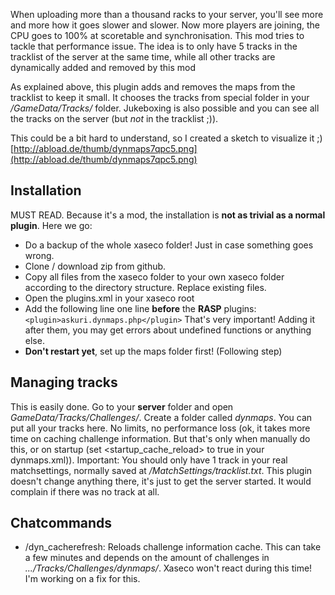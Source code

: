 
When uploading more than a thousand racks to your server, you'll see more and more how it goes slower and slower. Now more players are joining, the CPU goes to 100% at scoretable and synchronisation. This mod tries to tackle that performance issue.
The idea is to only have 5 tracks in the tracklist of the server at the same time, while all other tracks are dynamically added and removed by this mod

As explained above, this plugin adds and removes the maps from the tracklist to keep it small. It chooses the tracks from special folder in your */GameData/Tracks/* folder. Jukeboxing is also possible and you can see all the tracks on the server (but *not* in the tracklist ;)).

This could be a bit hard to understand, so I created a sketch to visualize it ;) [http://abload.de/thumb/dynmaps7qpc5.png](http://abload.de/thumb/dynmaps7qpc5.png)


## Installation

MUST READ. Because it's a mod, the installation is **not as trivial as a normal plugin**.
Here we go:
* Do a backup of the whole xaseco folder! Just in case something goes wrong.
* Clone / download zip from github.
* Copy all files from the xaseco folder to your own xaseco folder according to the directory structure. Replace existing files.
* Open the plugins.xml in your xaseco root
* Add the following line one line **before** the **RASP** plugins:
`<plugin>askuri.dynmaps.php</plugin>`
That's very important! Adding it after them, you may get errors about undefined functions or anything else.
* **Don't restart yet**, set up the maps folder first! (Following step)


## Managing tracks

This is easily done. Go to your **server** folder and open *GameData/Tracks/Challenges/*. Create a folder called *dynmaps*. You can put all your tracks here. No limits, no performance loss (ok, it takes more time on caching challenge information. But that's only when manually do this, or on startup (set <startup_cache_reload> to true in your dynmaps.xml)).
Important: You should only have 1 track in your real matchsettings, normally saved at */MatchSettings/tracklist.txt*. This plugin doesn't change anything there, it's just to get the server started. It would complain if there was no track at all.


## Chatcommands
* /dyn_cacherefresh: Reloads challenge information cache. This can take a few minutes and depends on the amount of challenges in *.../Tracks/Challenges/dynmaps/*. Xaseco won't react during this time! I'm working on a fix for this.


